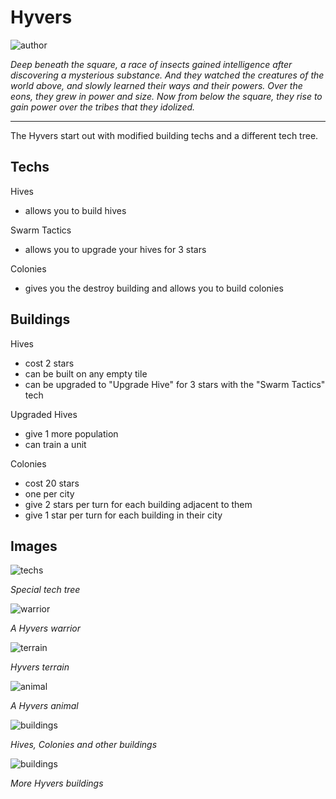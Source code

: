 # Hyvers

![author](https://img.shields.io/badge/author-ThatOneKid%235541-%237289DA)

*Deep beneath the square, a race of insects gained intelligence after discovering a mysterious substance. And they watched the creatures of the world above, and slowly learned their ways and their powers. Over the eons, they grew in power and size. Now from below the square, they rise to gain power over the tribes that they idolized.*

---

The Hyvers start out with modified building techs and a different tech tree.

## Techs

Hives
- allows you to build hives

Swarm Tactics
- allows you to upgrade your hives for 3 stars

Colonies
- gives you the destroy building and allows you to build colonies

## Buildings

Hives
- cost 2 stars
- can be built on any empty tile
- can be upgraded to "Upgrade Hive" for 3 stars with the "Swarm Tactics" tech

Upgraded Hives
- give 1 more population
- can train a unit

Colonies
- cost 20 stars
- one per city
- give 2 stars per turn for each building adjacent to them
- give 1 star per turn for each building in their city

## Images

![techs](images/hyvers0.png)

*Special tech tree*

![warrior](images/hyvers1.png)

*A Hyvers warrior*

![terrain](images/hyvers2.jpg)

*Hyvers terrain*

![animal](images/hyvers3.jpg)

*A Hyvers animal*

![buildings](images/hyvers4.jpg)

*Hives, Colonies and other buildings*

![buildings](images/hyvers4.jpg)

*More Hyvers buildings*
